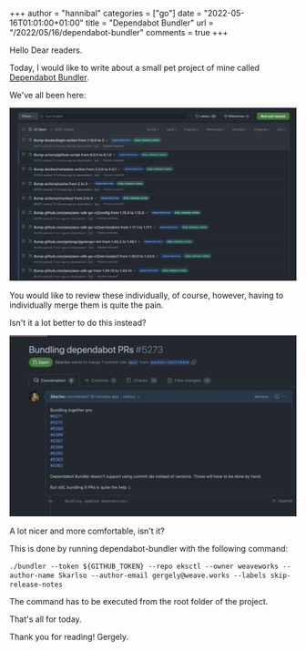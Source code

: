 +++
author = "hannibal"
categories = ["go"]
date = "2022-05-16T01:01:00+01:00"
title = "Dependabot Bundler"
url = "/2022/05/16/dependabot-bundler"
comments = true
+++

Hello Dear readers.

Today, I would like to write about a small pet project of mine called [Dependabot Bundler](https://github.com/Skarlso/dependabot-bundler).

We've all been here:

![prs](/img/2022/05/16/multiple_prs.png)

You would like to review these individually, of course, however, having to individually merge them is quite the pain.

Isn't it a lot better to do this instead?

![prs](/img/2022/05/16/single_pr.png)

A lot nicer and more comfortable, isn't it?

This is done by running dependabot-bundler with the following command:

```
./bundler --token ${GITHUB_TOKEN} --repo eksctl --owner weaveworks --author-name Skarlso --author-email gergely@weave.works --labels skip-release-notes
```

The command has to be executed from the root folder of the project.

That's all for today.

Thank you for reading!
Gergely.
